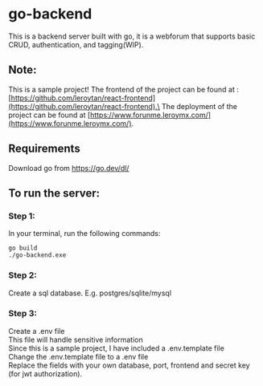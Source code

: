 # go-backend
 This is a backend server built with go, it is a webforum that supports basic CRUD, authentication, and tagging(WIP).

## Note:
This is a sample project!
The frontend of the project can be found at : [https://github.com/leroytan/react-frontend](https://github.com/leroytan/react-frontend).\
The deployment of the project can be found at [https://www.forunme.leroymx.com/](https://www.forunme.leroymx.com/).

## Requirements
Download go from https://go.dev/dl/


## To run the server:
### Step 1:
In your terminal, run the following commands:
```
go build
./go-backend.exe
```

### Step 2:
Create a sql database.
E.g. postgres/sqlite/mysql

### Step 3:
Create a .env file \
This file will handle sensitive information \
Since this is a sample project, I have included a .env.template file \
Change the .env.template file to a .env file \
Replace the fields with your own database, port, frontend and secret key (for jwt authorization).






